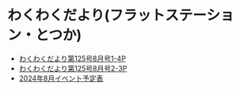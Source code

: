# わくわくだより(フラットステーション・とつか)
- [わくわくだより第125号8月号1-4P](https://furatto-totsuka.com/wp/download/newsletter202408_1-4p/?wpdmdl=3195&refresh=66c9782e1e88e1724479534)
- [わくわくだより第125号8月号2-3P](https://furatto-totsuka.com/wp/download/newsletter202408_2-3p/?wpdmdl=3199&refresh=66c9782ee50471724479534)
- [2024年8月イベント予定表](https://furatto-totsuka.com/wp/download/eventcalendar202408/?wpdmdl=3197&refresh=66c9782eef9d61724479534)